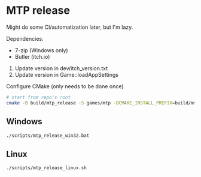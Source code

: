 # MTP release

Might do some CI/automatization later, but I'm lazy.

Dependencies:

* 7-zip (Windows only)
* Butler (itch.io)

1. Update version in dev/itch_version.txt
2. Update version in Game::loadAppSettings

Configure CMake (only needs to be done once)
```sh
# start from repo's root
cmake -B build/mtp_release -S games/mtp -DCMAKE_INSTALL_PREFIX=build/mtp_release/install -DBUILD_SHARED_LIBS=OFF
```

## Windows

```sh
./scripts/mtp_release_win32.bat
```

## Linux

```sh
./scripts/mtp_release_linux.sh
```
